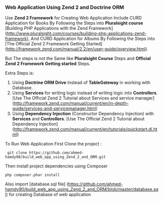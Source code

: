 ### Web Application Using Zend 2 and Doctrine ORM

Use **Zend 2 Framework** for Creating Web Application Include CURD Application for Books By Following the Steps into **Pluralsight course** [Building PHP Applications with the Zend Framework] (http://www.pluralsight.com/courses/building-php-applications-zend-framework),
And CURD Application for Albums By Following the Steps into [The Official Zend 2 Framework Getting Started] (http://framework.zend.com/manual/2.2/en/user-guide/overview.html).

But The steps is not the Same like **Pluralsight Course** Steps and **Official Zend 2 Framework Getting started** Steps.

Extra Steps is:

 1. Using **Doctrine ORM  Drive** Instead of **TableGateway** in working with Database.
 2. Using **Services** for writing logic instead of writing logic into **Controllers**.
     [Use The Official Zend 2 Tutorial about Services and service manager] (http://framework.zend.com/manual/current/en/in-depth-guide/services-and-servicemanager.html)
 3. Using **Dependency Injection** (Constructor Dependency Injection) with **Services** and **Controllers**.
     [Use The Official Zend 2 Tutorial about Dependency Injection] (http://framework.zend.com/manual/current/en/tutorials/quickstart.di.html)





 To Run Web Application First Clone the project :

 ```
  git clone https://github.com/ahmed-hamdy90/build_web_app_using_Zend_2_and_ORM.git
 ```

 Then install project dependencies using Composer

 ```
 php composer.phar install
 ```

 Also import [database.sql file] (https://github.com/ahmed-hamdy90/build_web_app_using_Zend_2_and_ORM/blob/master/database.sql) for creating Database of web application
